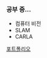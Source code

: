 ### 공부 중...
- 컴퓨터 비전
- SLAM
- CARLA  

[포트폴리오](https://kimbyungchan.notion.site/INDEX-3c524bab24ad43e5a19a3bcc50ac972f?pvs=4)
